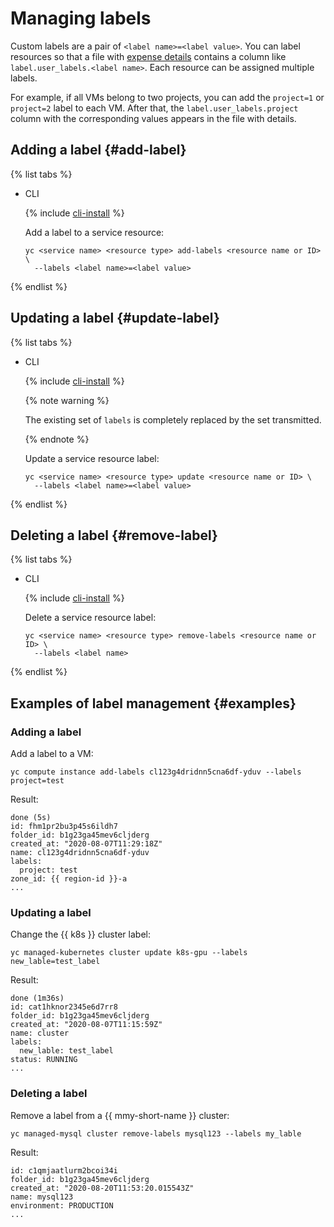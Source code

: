 # Managing labels

Custom labels are a pair of `<label name>=<label value>`. You can label resources so that a file with [expense details](get-folder-report.md#format) contains a column like `label.user_labels.<label name>`. Each resource can be assigned multiple labels.

For example, if all VMs belong to two projects, you can add the `project=1` or `project=2` label to each VM. After that, the `label.user_labels.project` column with the corresponding values appears in the file with details.

## Adding a label {#add-label}

{% list tabs %}

- CLI

    {% include [cli-install](../_includes/cli-install.md) %}

    Add a label to a service resource:

    ```
    yc <service name> <resource type> add-labels <resource name or ID> \
      --labels <label name>=<label value>
    ```

{% endlist %}

## Updating a label {#update-label}

{% list tabs %}

- CLI

    {% include [cli-install](../_includes/cli-install.md) %}

    {% note warning %}

    The existing set of `labels` is completely replaced by the set transmitted.

    {% endnote %}

    Update a service resource label:

    ```
    yc <service name> <resource type> update <resource name or ID> \
      --labels <label name>=<label value>
    ```

{% endlist %}

## Deleting a label {#remove-label}

{% list tabs %}

- CLI

    {% include [cli-install](../_includes/cli-install.md) %}

    Delete a service resource label:

    ```
    yc <service name> <resource type> remove-labels <resource name or ID> \
      --labels <label name>
    ```

{% endlist %}

## Examples of label management {#examples}

### Adding a label

Add a label to a VM:

```
yc compute instance add-labels cl123g4dridnn5cna6df-yduv --labels project=test
```

Result:

```
done (5s)
id: fhm1pr2bu3p45s6ildh7
folder_id: b1g23ga45mev6cljderg
created_at: "2020-08-07T11:29:18Z"
name: cl123g4dridnn5cna6df-yduv
labels:
  project: test
zone_id: {{ region-id }}-a
...
```

### Updating a label

Change the {{ k8s }} cluster label:

```
yc managed-kubernetes cluster update k8s-gpu --labels new_lable=test_label
```

Result:

```
done (1m36s)
id: cat1hknor2345e6d7rr8
folder_id: b1g23ga45mev6cljderg
created_at: "2020-08-07T11:15:59Z"
name: cluster
labels:
  new_lable: test_label
status: RUNNING
...
```

### Deleting a label

Remove a label from a {{ mmy-short-name }} cluster:

```
yc managed-mysql cluster remove-labels mysql123 --labels my_lable
```

Result:

```
id: c1qmjaatlurm2bcoi34i
folder_id: b1g23ga45mev6cljderg
created_at: "2020-08-20T11:53:20.015543Z"
name: mysql123
environment: PRODUCTION
...
```


